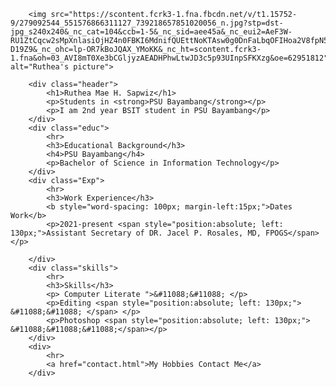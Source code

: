 <!DOCTYPE html>
<html>
<head>
    <meta charset="UTF-8">
    <meta http-equiv="X-UA-Compatible" content="IE=edge">
    <meta name="viewport" content="width=device-width, initial-scale=1.0">
    <title>My Personal Information</title>
    <link rel="stylesheet" href="style.css">
</head>
<body>

        <img src="https://scontent.fcrk3-1.fna.fbcdn.net/v/t1.15752-9/279092544_551576866311127_739218657851020056_n.jpg?stp=dst-jpg_s240x240&_nc_cat=104&ccb=1-5&_nc_sid=aee45a&_nc_eui2=AeF3W-RU1ZtCqcw2sMpXnlasiOjHZ4n0FBKI6MdnifQUEttNoKTAsw0g0DnFaLbqOFIHoa2V8fpN5LbPgp-D19Z9&_nc_ohc=lp-OR7kBoJQAX_YMoKK&_nc_ht=scontent.fcrk3-1.fna&oh=03_AVI8mT0Xe3bCGljyzAEADHPhwLtwJD3c5p93UInpSFKXzg&oe=62951812" alt="Ruthea's picture">

        <div class="header">
            <h1>Ruthea Mae H. Sapwiz</h1> 
            <p>Students in <strong>PSU Bayambang</strong></p>
            <p>I am 2nd year BSIT student in PSU Bayambang</p>  
        </div>
        <div class="educ">
            <hr>
            <h3>Educational Background</h3>
            <h4>PSU Bayambang</h4>
            <p>Bachelor of Science in Information Technology</p>
        </div>
        <div class="Exp">
            <hr>
            <h3>Work Experience</h3>
            <b style="word-spacing: 100px; margin-left:15px;">Dates Work</b>
            <p>2021-present <span style="position:absolute; left: 130px;">Assistant Secretary of DR. Jacel P. Rosales, MD, FPOGS</span> </p> 

        </div>
        <div class="skills">
            <hr>
            <h3>Skills</h3>
            <p> Computer Literate ">&#11088;&#11088; </p>
            <p>Editing <span style="position:absolute; left: 130px;"> &#11088;&#11088; </span> </p>
            <p>Photoshop <span style="position:absolute; left: 130px;"> &#11088;&#11088;&#11088;</span></p>
        </div>
        <div>
            <hr>
            <a href="contact.html">My Hobbies Contact Me</a>
        </div>
        
</body>
</html>
